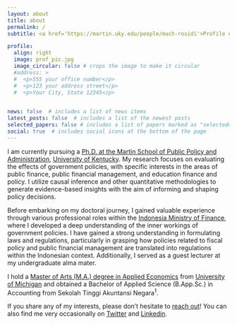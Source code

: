 ```yaml
---
layout: about
title: about
permalink: /
subtitle: <a href='https://martin.uky.edu/people/much-rosidi'>Profile on School</a> # Address. Contacts. Moto. Etc.

profile:
  align: right
  image: prof_pic.jpg
  image_circular: false # crops the image to make it circular
  #address: >
  #  <p>555 your office number</p>
  #  <p>123 your address street</p>
  #  <p>Your City, State 12345</p>
   

news: false  # includes a list of news items
latest_posts: false  # includes a list of the newest posts
selected_papers: false # includes a list of papers marked as "selected={true}" 
social: true  # includes social icons at the bottom of the page
---
```


I am currently pursuing a [Ph.D. at the Martin School of Public Policy and Administration](https://martin.uky.edu/academic-programs/phd), [University of Kentucky](https://www.uky.edu/). My research focuses on evaluating the effects of government policies, with specific interests in the areas of public finance, public financial management, and education finance and policy. I utilize causal inference and other quantitative methodologies to generate evidence-based insights with the aim of informing and shaping policy decisions.

Before embarking on my doctoral journey, I gained valuable experience through various professional roles within the [Indonesia Ministry of Finance](https://web.kemenkeu.go.id/en), where I developed a deep understanding of the inner workings of government policies. I have gained a strong understanding in formulating laws and regulations, particularly in grasping how policies related to fiscal policy and public financial management are translated into regulations within the Indonesian context. Additionally, I served as a guest lecturer at my undergraduate alma mater.

I hold a [Master of Arts (M.A.) degree in Applied Economics](https://lsa.umich.edu/econ/mae.html) from [University of Michigan](https://umich.edu/) and obtained a Bachelor of Applied Science (B.App.Sc.) in Accounting from Sekolah Tinggi Akuntansi Negara<sup>1</sup>.

If you share any of my interests, please don’t hesitate to <a href='mailto:muchrosidi@gmail.com'>reach out</a>! You can also find me very occasionally on [Twitter](https://twitter.com/muchrosidi) and [Linkedin](https://www.linkedin.com/in/muchrosidi/).

 









